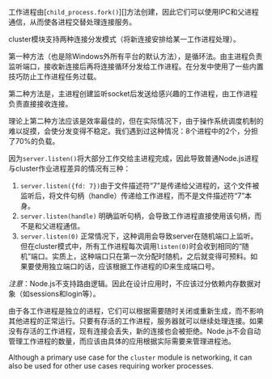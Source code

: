 
<!--type=misc-->

工作进程由[`child_process.fork()`][]方法创建，因此它们可以使用IPC和父进程通信，从而使各进程交替处理连接服务。

cluster模块支持两种连接分发模式（将新连接安排给某一工作进程处理）。

第一种方法（也是除Windows外所有平台的默认方法），是循环法。由主进程负责监听端口，接收新连接后再将连接循环分发给工作进程。在分发中使用了一些内置技巧防止工作进程任务过载。

第二种方法是，主进程创建监听socket后发送给感兴趣的工作进程，由工作进程负责直接接收连接。

理论上第二种方法应该是效率最佳的，但在实际情况下，由于操作系统调度机制的难以捉摸，会使分发变得不稳定。我们遇到过这种情况：8个进程中的2个，分担了70%的负载。

因为`server.listen()`将大部分工作交给主进程完成，因此导致普通Node.js进程与cluster作业进程差异的情况有三种：
1. `server.listen({fd: 7})`由于文件描述符“7”是传递给父进程的，这个文件被监听后，将文件句柄（handle）传递给工作进程，而不是文件描述符“7”本身。
2. `server.listen(handle)` 明确监听句柄，会导致工作进程直接使用该句柄，而不是和父进程通信。
3. `server.listen(0)` 正常情况下，这种调用会导致server在随机端口上监听。但在cluster模式中，所有工作进程每次调用`listen(0)`时会收到相同的“随机”端口。实质上，这种端口只在第一次分配时随机，之后就变得可预料。如果要使用独立端口的话，应该根据工作进程的ID来生成端口号。

*注意*：Node.js不支持路由逻辑。因此在设计应用时，不应该过分依赖内存数据对象（如sessions和login等）。

由于各工作进程是独立的进程，它们可以根据需要随时关闭或重新生成，而不影响其他进程的正常运行。只要有存活的工作进程，服务器就可以继续处理连接。如果没有存活的工作进程，现有连接会丢失，新的连接也会被拒绝。Node.js不会自动管理工作进程的数量，而应该由具体的应用根据实际需要来管理进程池。

Although a primary use case for the `cluster` module is networking, it can
also be used for other use cases requiring worker processes.

